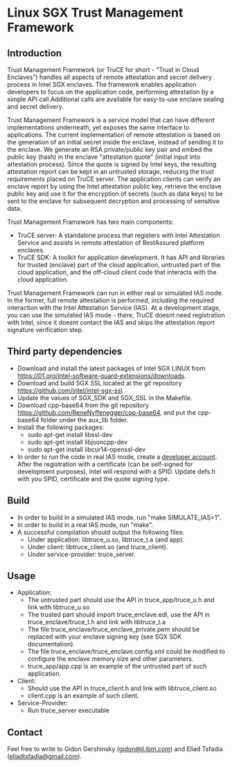 # Linux SGX Trust Management Framework
## Introduction
Trust Management Framework (or TruCE for short - "Trust in Cloud Enclaves") handles all aspects of remote attestation and secret delivery process in Intel SGX enclaves. The framework enables application developers to focus on the application code, performing attestation by a simple API call.Additional calls are available for easy-to-use enclave sealing and secret delivery.

Trust Management Framework is a service model that can have different implementations underneath, yet exposes the same interface to applications. The current implementation of remote attestation is based on the generation of an initial secret inside the enclave, instead of sending it to the enclave. We generate an RSA private/public key pair and embed the public key (hash) in the enclave "attestation quote" (initial input into attestation process). Since the quote is signed by Intel keys, the resulting attestation report can be kept in an untrusted storage, reducing the trust requirements placed on TruCE server. The application clients can verify an enclave report by using the Intel attestation public key, retrieve the enclave public key and use it for the encryption of secrets (such as data keys) to be sent to the enclave for subsequent decryption and processing of sensitive data.

Trust Management Framework has two main components:

* TruCE server: A standalone process that registers with Intel Attestation Service and assists in remote attestation of RestAssured platform enclaves.
* TruCE SDK: A toolkit for application development. It has API and libraries for trusted (enclave) part of the cloud application, untrusted part of the cloud application, and the off-cloud client code that interacts with the cloud application.

Trust Management Framework can run in either real or simulated IAS mode. In the former, full remote attestation is performed, including the required interaction with the Intel Attestation Service (IAS). At a development stage, you can use the simulated IAS mode - there, TruCE doesnt need registration with Intel, since it doesnt contact the IAS and skips the attestation report signature verification step.


## Third party dependencies
* Download and install the latest packages of Intel SGX LINUX from https://01.org/intel-software-guard-extensions/downloads.
* Download and build SGX SSL located at the git repository https://github.com/intel/intel-sgx-ssl.
* Update the values of SGX_SDK and SGX_SSL in the Makefile.
* Download cpp-base64 from the git repository https://github.com/ReneNyffenegger/cpp-base64, and put the cpp-base64 folder under the aux_lib folder.
* Install the following packages:
	- sudo apt-get install libssl-dev
	- sudo apt-get install libjsoncpp-dev
	- sudo apt-get install libcur14-openssl-dev
* In order to run the code in real IAS mode, create a [developer account](https://software.intel.com/en-us/sgx). After the registration with a certificate (can be self-signed for development purposes), Intel will
respond with a SPID. Update defs.h with you SPID, certificate and the quote signing type.

## Build
* In order to build in a simulated IAS mode, run "make SIMULATE_IAS=1".
* In order to build in a real IAS mode, run "make".
* A successful compilation should output the following files:
	- Under application: libtruce_u.so, libtruce_t.a (and app).
	- Under client: libtruce_client.so (and truce_client).
	- Under service-provider: truce_server.

## Usage
* Application:
	- The untrusted part should use the API in truce_app/truce_u.h and link with libtruce_u.so
	- The trusted part should import truce_enclave.edl, use the API in truce_enclave/truce_t.h  and link with libtruce_t.a
	- The file truce_enclave/truce_enclave_private.pem should be replaced with your enclave signing key (see SGX SDK documentation).
	- The file truce_enclave/truce_enclave.config.xml could be modified to configure the enclave memory size and other parameters.
	- truce_app/app.cpp is an example of the untrusted part of such application.
* Client:
	- Should use the API in truce_client.h and link with libtruce_client.so
	- client.cpp is an example of such client.
* Service-Provider:
	- Run truce_server executable


## Contact
Feel free to write to Gidon Gershinsky (gidon@il.ibm.com) and Eliad Tsfadia (eliadtsfadia@gmail.com).
